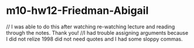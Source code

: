 # m10-hw12-Friedman-Abigail

// I was able to do this after watching re-watching lecture and reading through the notes. Thank you!
//I had trouble assigning arguments because I did not relize 1998 did not need quotes and I had some sloppy commas. 